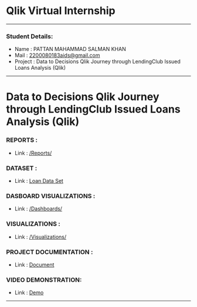 # Qlik Virtual Internship

---

### Student Details:

- Name : PATTAN MAHAMMAD SALMAN KHAN
- Mail : 2200080183aids@gmail.com
- Project : Data to Decisions Qlik Journey through LendingClub Issued Loans Analysis (Qlik)

---


# Data to Decisions Qlik Journey through LendingClub Issued Loans Analysis (Qlik)

### REPORTS : 
- Link : [/Reports/](https://github.com/SALMANKHANPM/Qlik-Virtual-Internship/blob/main/Reports/Problem%20Defination%20-%20Bussiness%20Requirements%20-%20LS.pdf)

### DATASET :
- Link : [Loan Data Set](https://drive.usercontent.google.com/download?id=1WeGrTfAN_llGD09izqGri13C0rZ7xXbE&export=download&authuser=0)

### DASBOARD VISUALIZATIONS :
- Link : [/Dashboards/](https://github.com/SALMANKHANPM/Qlik-Virtual-Internship/tree/main/Dashboard)

###  VISUALIZATIONS : 
- Link : [/Visualizations/](https://github.com/SALMANKHANPM/Qlik-Virtual-Internship/tree/main/Visualizations)

### PROJECT DOCUMENTATION : 
- Link : [Document](https://github.com/SALMANKHANPM/Qlik-Virtual-Internship/blob/main/Project%20Report.pdf)

### VIDEO DEMONSTRATION: 
- Link : [Demo](https://github.com/SALMANKHANPM/Qlik-Virtual-Internship/releases/download/v0/Project.Demontration.mp4)

---